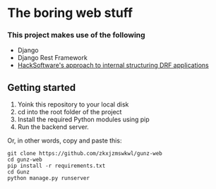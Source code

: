 # The boring web stuff

### This project makes use of the following

* Django
* Django Rest Framework
* [HackSoftware's approach to internal structuring DRF applications](https://www.youtube.com/watch?v=yG3ZdxBb1oo)


## Getting started

1. Yoink this repository to your local disk
2. cd into the root folder of the project
3. Install the required Python modules using pip
4. Run the backend server.

Or, in other words, copy and paste this:

```
git clone https://github.com/zkxjzmswkwl/gunz-web
cd gunz-web
pip install -r requirements.txt
cd Gunz
python manage.py runserver
```
